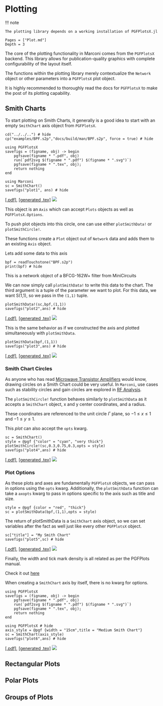 # Plotting
!!! note

    The plotting library depends on a working installation of PGFPlotsX.jl

```@contents
Pages = ["Plot.md"]
Depth = 3
```

The core of the plotting functionality in Marconi comes from the `PGFPlotsX` backend.
This library allows for publication-quality graphics with complete configurability of
the layout itself.

The functions within the plotting library merely contextualize the `Network` object or
other parameters into a `PGFPlotsX` plot object.

It is highly recommended to thoroughly read the docs for `PGFPlotsX` to make the post of
its plotting capability.

## Smith Charts

To start plotting on Smith Charts, it generally is a good idea to start with an
empty `SmithChart` axis object from `PGFPlotsX`.

```@eval
cd("../../..") # hide
cp("examples/BPF.s2p","docs/build/man/BPF.s2p", force = true) # hide
```

```@setup plot1
using PGFPlotsX
savefigs = (figname, obj) -> begin
    pgfsave(figname * ".pdf", obj)
    run(`pdf2svg $(figname * ".pdf") $(figname * ".svg")`)
    pgfsave(figname * ".tex", obj);
    return nothing
end
```

```@example plot1
using Marconi
sc = SmithChart()
savefigs("plot1", ans) # hide
```
[\[.pdf\]](plot1.pdf), [\[generated .tex\]](plot1.tex)
![](plot1.svg)

This object is an `Axis` which can accept `Plots` objects as well as `PGFPlotsX.Options`.

To push plot objects into this circle, one can use either `plotSmithData!` or `plotSmithCircle!`.

These functions create a `Plot` object out of `Network` data and adds them to an existing `Axis` object.

Lets add some data to this axis

```@example plot1
bpf = readTouchstone("BPF.s2p")
print(bpf) # hide
```
This is a network object of a BFCG-162W+ filter from MiniCircuits

We can now simply call `plotSmithData!` to write this data to the chart. The third
argument is a tuple of the parameter we want to plot. For this data, we want S(1,1),
so we pass in the `(1,1)` tuple.

```@example plot1
plotSmithData!(sc,bpf,(1,1))
savefigs("plot2",ans) # hide
```
[\[.pdf\]](plot2.pdf), [\[generated .tex\]](plot2.tex)
![](plot2.svg)


This is the same behavior as if we constructed the axis and plotted simultaneously
with `plotSmithData`.

```@example plot1
plotSmithData(bpf,(1,1))
savefigs("plot3",ans) # hide
```
[\[.pdf\]](plot3.pdf), [\[generated .tex\]](plot3.tex)
![](plot3.svg)

### Smith Chart Circles
As anyone who has read [Microwave Transistor Amplifiers](https://books.google.com/books/about/Microwave_Transistor_Amplifiers.html?id=bwpTAAAAMAAJ&source=kp_book_description) would know, drawing circles on a Smith Chart could be very useful. In `Marconi`, use cases such as stability circles and
gain circles are explored in [RF Analysis](@ref).

The `plotSmithCircle!` function behaves similarly to `plotSmithData` as it accepts a `SmithChart` object, x and y center coordinates, and
a radius.

These coordinates are referenced to the unit circle $\Gamma$ plane, so $-1 \leq x \leq 1$ and $-1 \leq y \leq 1$.

This *plot* can also accept the `opts` kwarg.

```@example plot1
sc = SmithChart()
style = @pgf {"color" = "cyan", "very thick"}
plotSmithCircle!(sc,0.3,0.75,0.3,opts = style)
savefigs("plot4",ans) # hide
```
[\[.pdf\]](plot4.pdf), [\[generated .tex\]](plot4.tex)
![](plot4.svg)

### Plot Options
As these plots and axes are fundamentally `PGFPlotsX` objects, we can pass in options using the `opts` kwarg. Additionally, the `plotSmithData` function can take
a `axopts` kwarg to pass in options specific to the axis such as title and size.

```@example plot1
style = @pgf {color = "red", "thick"}
sc = plotSmithData(bpf,(1,1),opts = style)
```

The return of plotSmithData is a `SmithChart` axis object, so we can set variables after
the fact as well just like every other `PGFPlotsX` object.

```@example plot1
sc["title"] = "My Smith Chart"
savefigs("plot5",sc) # hide
```
[\[.pdf\]](plot5.pdf), [\[generated .tex\]](plot5.tex)
![](plot5.svg)

Finally, the width and tick mark density is all related as per the PGFPlots manual.

Check it out [here](http://mirrors.ctan.org/graphics/pgf/contrib/pgfplots/doc/pgfplots.pdf)

When creating a `SmithChart` axis by itself, there is no kwarg for options.

```@setup plot2
using PGFPlotsX
savefigs = (figname, obj) -> begin
    pgfsave(figname * ".pdf", obj)
    run(`pdf2svg $(figname * ".pdf") $(figname * ".svg")`)
    pgfsave(figname * ".tex", obj);
    return nothing
end
```

```@example plot2
using PGFPlotsX # hide
axis_style = @pgf {width = "15cm",title = "Medium Smith Chart"}
sc = SmithChart(axis_style)
savefigs("plot6",ans) # hide
```
[\[.pdf\]](plot6.pdf), [\[generated .tex\]](plot6.tex)
![](plot6.svg)

## Rectangular Plots

## Polar Plots

## Groups of Plots
